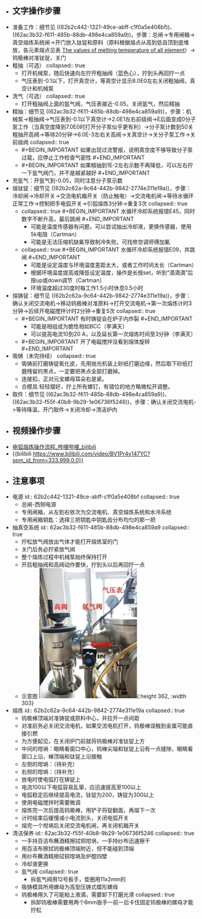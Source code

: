 - ## 文字操作步骤
- 准备工作：细节见 ((62b2c442-1321-49ce-abff-c1f0a5e408bf))、 ((62ac3b32-f611-485b-88db-498e4ca859a9))，步骤：总闸->专用闸箱->真空熔炼系统闸->开门放入钛锭和原料（原料根据熔点从高到低自顶到底堆放，各元素熔点见表 [The values of melting temperature of all element](https://phases.imet-db.ru/elements/properties_all.aspx?prop=C1&main=3)）->钨极棒对准钛锭，关门
- 粗抽（可选）
  collapsed:: true
	- 打开机械泵，随后快速向左拧开粗抽阀（蓝色心），拧到头再回拧一点
	- 气压表到-0.1以下，打开真空计，等真空计显示8.0E0左右关闭粗抽阀，真空计和机械泵
- 洗气（可选）
  collapsed:: true
	- 打开粗抽阀上面的氩气阀，气压表接近-0.05，关闭氩气，然后精抽
- 精抽：细节见 ((62ac3b32-f611-485b-88db-498e4ca859a9))，步骤：机械泵->粗抽阀->气压表到-0.1以下真空计->2.0E1左右前级阀->E后面变成0分子泵工作（当真空度降到7.0E0时打开分子泵似乎更有利）->分子泵计数到50关粗抽开高阀->等待20分钟->6.0E-3左右关高阀->关真空计->关分子泵工作->关前级阀
  collapsed:: true
	- #+BEGIN_IMPORTANT
	  如果出现过流警报，说明真空度不够导致分子泵过载，应停止工作检查气密性
	  #+END_IMPORTANT
	- #+BEGIN_IMPORTANT
	  如果精抽到1E-2左右示数不再降低，可以左右拧一下氩气阀门，并不是越紧越好
	  #+END_IMPORTANT
- 充氩气：开氩气到-0.05，同时注意分子泵示数
- 熔钛锭：细节见 ((62b2c62a-9c64-442b-9842-2774e311e19a))，步骤：冷却闸->冷却开关->交流电机箱开关（防止触电）->交流电机闸->等待水循环正常工作->控制把手电弧开关->引弧熔炼3分钟->重复3次
  collapsed:: true
	- collapsed:: true
	  #+BEGIN_IMPORTANT
	  水循环冷却系统报错E45，同时数字不断升高，最后跳闸
	  #+END_IMPORTANT
		- 可能是温度传感器有问题，可以尝试抽出冷却液，更换传感器，使用5k电阻（Cartman）
		- 可能是无法压缩机缺氟导致制冷失败，可找修空调师傅加氟
	- collapsed:: true
	  #+BEGIN_IMPORTANT
	  水循环冷却系统报错E09，并跳闸
	  #+END_IMPORTANT
		- 可能是设定温度与环境温度差距太大，或者工作时间太长（Cartman）
		- 根据环境温度提高或降低设定温度，操作是长按set，听到“滴滴滴”后按up或down调节（Cartman）
		- 环境温度超过30度时每工作1.5小时休息0.5小时
- 熔铸锭：细节见 ((62b2c62a-9c64-442b-9842-2774e311e19a))，步骤：确认关闭交流电机->移动钨极棒对准原料->打开交流电机->第一次熔炼计时3分钟->后续开电磁搅拌计时2分钟->重复5次
  collapsed:: true
	- #+BEGIN_IMPORTANT
	  有时铸锭会在炉子内炸裂
	  #+END_IMPORTANT
		- 可能是相组成为脆性相如BCC（李满天）
		- 可以提高电流10到20 A，以及延长第一次熔炼时间至3分钟（李满天）
	- #+BEGIN_IMPORTANT
	  开了电磁搅拌没看到熔体旋转
	  #+END_IMPORTANT
- 吸铸（未完待续）
  collapsed:: true
	- 吸铸前打磨铸锭氧化皮，先用抛光机装上砂纸打磨边缘，然后取下砂纸打磨残留的黑点，一定要把黑点全部打磨掉。
	- 连接扣，正对元宝螺母耳朵右是紧。
	- 合模具:轻轻摆好，拧上所有螺钉，有错位的地方略微松开调整。
- 取件：细节见 ((62ac3b32-f611-485b-88db-498e4ca859a9))、 ((62ac3b32-f55f-40b8-9b29-1e06736f5246))，步骤：确认关闭交流电机->等待降温，开门取件->关闭冷却->清洁炉内
- ## 视频操作步骤
- [电弧熔炼操作流程_哔哩哔哩_bilibili](https://www.bilibili.com/video/BV1Pr4y147YC?zw&vd_source=fc591008a48bd1bb56b8e3ba9a7c2202)
- {{bilibili https://www.bilibili.com/video/BV1Pr4y147YC?spm_id_from=333.999.0.0}}
- ## 注意事项
- 电源
  id:: 62b2c442-1321-49ce-abff-c1f0a5e408bf
  collapsed:: true
	- 总闸-西侧电源
	- 专用闸箱，从左到右依次为交流电机、真空熔炼系统和水冷系统
	- 专用闸箱钥匙：选择三把钥匙中钥匙齿分布均匀的那一把
- 抽真空系统
  id:: 62ac3b32-f611-485b-88db-498e4ca859a9
  collapsed:: true
	- 拧松放气阀放出气体才能打开熔炼室的门
	- 关门后务必拧紧放气阀
	- 整个熔炼过程中机械泵始终保持打开
	- 开启粗抽阀和高阀动作要快，拧到头以后再回拧一点
	- 示意图
	  ![image.png](../assets/image_1652615387091_0.png){:height 362, :width 303}
- 熔炼
  id:: 62b2c62a-9c64-442b-9842-2774e311e19a
  collapsed:: true
	- 钨极棒顶端对准铸锭或原料中心，并拉开一点间距
	- 对准前务必关闭交流电机，如果交流电机打开，钨极棒误触到金属可能直接引燃
	- 为方便起见，在关闭炉门前就将钨极棒对准钛锭上方
	- 中间的坩埚：眼睛看窗口中心，钨棒尖端和钛锭上沿有一点缝隙，眼睛看窗口上沿，棒顶端和钛锭上沿接触
	- 左侧的坩埚：（待补充）
	- 右侧的坩埚：（待补充）
	- 放电时使电弧打在铸锭上
	- 电流100以下电弧容易乱窜，应迅速提高至100以上
	- 电弧稳定后继续提高电流，钛锭为200，铸锭为300以上
	- 使用电磁搅拌时需要微调
	- 熔炼完一次后提高钨极棒，用铲子将锭翻面，再熔下一次
	- 计时结束后缓慢减小电流到头，关闭电弧开关
	- 熔完一个坩埚后关闭交流电机闸，再关闭机箱开关
- 清洁保养
  id:: 62ac3b32-f55f-40b8-9b29-1e06736f5246
  collapsed:: true
	- 一手持百洁布蘸酒精擦拭铜坩埚，一手持纱布迅速擦干
	- 用百洁布擦拭钨极棒顶端附近，但不能碰到顶端
	- 用纱布蘸酒精擦拭铜坩埚及炉膛四壁
	- 冷却液更换
	- 氩气阀
	  collapsed:: true
		- 拆氩气阀用12号扳手，垫圈用11x2mm的
	- 吸铸模具所用螺母为高型压铸式蝶形螺母
	- 钨极棒用久了可能粘上液滴，需要卸下打磨光滑
	  collapsed:: true
		- 拆卸钨极棒需要用两个8mm扳手一前一后卡住固定钨极棒的螺母才能拧松